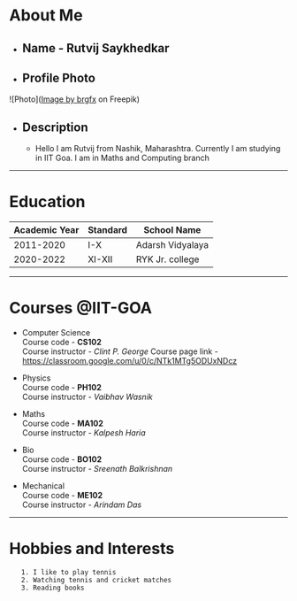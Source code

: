 # About Me

- ## Name - Rutvij Saykhedkar

- ## Profile Photo

![Photo](<a href="https://www.freepik.com/free-vector/it-takes-two-tango-idiom_2956131.htm#query=cartoon%20face&position=4&from_view=keyword&track=ais">Image by brgfx</a> on Freepik)

- ## Description
  - Hello I am Rutvij from Nashik, Maharashtra. Currently I am studying in IIT Goa. I am in Maths and Computing branch
  
 ____

# Education

| Academic Year | Standard | School Name |
| ---------     | -----    | -----       |
|2011-2020|I-X|Adarsh Vidyalaya|
|2020-2022|XI-XII|RYK Jr. college|

______

# Courses @IIT-GOA

- Computer Science\
Course code - **CS102**\
Course instructor - *Clint P. George*
Course page link - <https://classroom.google.com/u/0/c/NTk1MTg5ODUxNDcz>

- Physics\
Course code - **PH102**\
Course instructor - *Vaibhav Wasnik*

- Maths\
Course code - **MA102**\
Course instructor - *Kalpesh Haria*

- Bio\
Course code - **BO102**\
Course instructor - *Sreenath Balkrishnan*

- Mechanical\
Course code - **ME102**\
Course instructor - *Arindam Das*

---------

# Hobbies and Interests
    
       1. I like to play tennis
       2. Watching tennis and cricket matches
       3. Reading books

